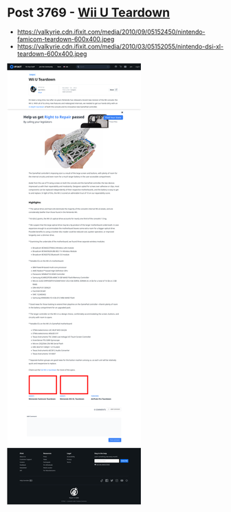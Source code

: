 # Post 3769 - [Wii U Teardown](https://www.ifixit.com/News/3769/wii-u-teardown)

- https://valkyrie.cdn.ifixit.com/media/2010/09/05152450/nintendo-famicom-teardown-600x400.jpeg
- https://valkyrie.cdn.ifixit.com/media/2010/03/05152055/nintendo-dsi-xl-teardown-600x400.jpeg

![screencap](screenshots/49d2f660-4c3b-4cbf-bbf8-715652f03340.png)
